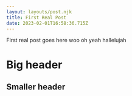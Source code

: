 ```yaml
---
layout: layouts/post.njk
title: First Real Post
date: 2023-02-01T16:58:36.715Z
---
```

F﻿irst real post goes here woo oh yeah hallelujah

# B﻿ig header

## S﻿maller header